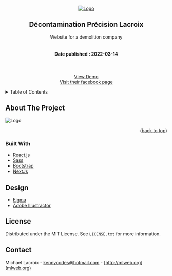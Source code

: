 <!-- PROJECT LOGO -->
<br />
<div align="center">
  <a href="http://mlweb.org">
    <img src="https://user-images.githubusercontent.com/57301242/171293021-fd044fac-898a-44bd-a3bb-16c932fcd38b.png" alt="Logo" >
  </a>

<h2 align="center">Décontamination Précision Lacroix</h2>
  <p align="center">
    Website for a demolition company
    <br />
    <br />
    <h4>Date published : 2022-03-14 </h4>
    <br />
    <br />
    <a href="https://decontamination-pl.ca/" target="_blank">View Demo</a>
    <br />
    <a href="https://www.facebook.com/D%C3%A9contamination-Pr%C3%A9cision-Lacroix-100252365971083" target="_blank">Visit their facebook page</a>
  </p>
</div>

<!-- TABLE OF CONTENTS -->
<details>
  <summary>Table of Contents</summary>
  <ol>
    <li>
      <a href="#about-the-project">About The Project</a>
      <ul>
        <li><a href="#built-with">Built With</a></li>
      </ul>
    </li>
    <li><a href="#license">License</a></li>
    <li><a href="#contact">Contact</a></li>
  </ol>
</details>



<!-- ABOUT THE PROJECT -->
## About The Project


<img src="https://puu.sh/J3xeP/9390627d75.png" alt="Logo" >
<p align="right">(<a href="#top">back to top</a>)</p>



### Built With

* [React.js](https://reactjs.org/)
* [Sass](https://sass-lang.com/)
* [Bootstrap](https://getbootstrap.com/)
* [NextJs](https://nextjs.org/)


<!-- DESING -->
## Design

- [Figma](https://www.figma.com/file/M9ZbIeUQWS01GG0p9cOGGx/DPL?node-id=0%3A1)
- [Adobe Illustractor](https://www.adobe.com/ca/products/illustrator.html)





<!-- LICENSE -->
## License

Distributed under the MIT License. See `LICENSE.txt` for more information.


<!-- CONTACT -->
## Contact

Michael Lacroix - kennycodes@hotmail.com - [http://mlweb.org](mlweb.org)

<!-- <p align="right">(<a href="#top">back to top</a>)</p> -->


<!-- MARKDOWN LINKS & IMAGES -->
<!-- https://www.markdownguide.org/basic-syntax/#reference-style-links -->
[contributors-shield]: https://img.shields.io/github/contributors/github_username/repo_name.svg?style=for-the-badge
[contributors-url]: https://github.com/github_username/repo_name/graphs/contributors
[forks-shield]: https://img.shields.io/github/forks/github_username/repo_name.svg?style=for-the-badge
[forks-url]: https://github.com/github_username/repo_name/network/members
[stars-shield]: https://img.shields.io/github/stars/github_username/repo_name.svg?style=for-the-badge
[stars-url]: https://github.com/github_username/repo_name/stargazers
[issues-shield]: https://img.shields.io/github/issues/github_username/repo_name.svg?style=for-the-badge
[issues-url]: https://github.com/github_username/repo_name/issues
[license-shield]: https://img.shields.io/github/license/github_username/repo_name.svg?style=for-the-badge
[license-url]: https://github.com/github_username/repo_name/blob/master/LICENSE.txt
[linkedin-shield]: https://img.shields.io/badge/-LinkedIn-black.svg?style=for-the-badge&logo=linkedin&colorB=555
[linkedin-url]: https://linkedin.com/in/linkedin_username
[product-screenshot]: images/screenshot.png
